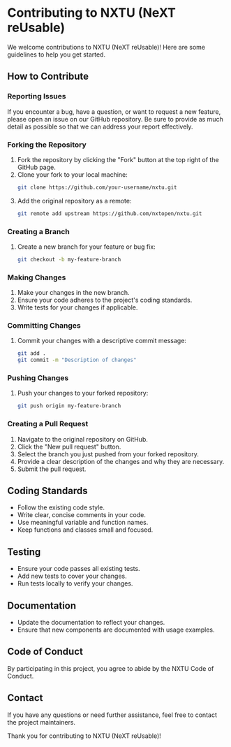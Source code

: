 
# Contributing to NXTU (NeXT reUsable)

We welcome contributions to NXTU (NeXT reUsable)! Here are some guidelines to help you get started.

## How to Contribute

### Reporting Issues
If you encounter a bug, have a question, or want to request a new feature, please open an issue on our GitHub repository. Be sure to provide as much detail as possible so that we can address your report effectively.

### Forking the Repository
1. Fork the repository by clicking the "Fork" button at the top right of the GitHub page.
2. Clone your fork to your local machine:
   ```sh
   git clone https://github.com/your-username/nxtu.git
   ```
3. Add the original repository as a remote:
   ```sh
   git remote add upstream https://github.com/nxtopen/nxtu.git
   ```

### Creating a Branch
1. Create a new branch for your feature or bug fix:
   ```sh
   git checkout -b my-feature-branch
   ```

### Making Changes
1. Make your changes in the new branch.
2. Ensure your code adheres to the project's coding standards.
3. Write tests for your changes if applicable.

### Committing Changes
1. Commit your changes with a descriptive commit message:
   ```sh
   git add .
   git commit -m "Description of changes"
   ```

### Pushing Changes
1. Push your changes to your forked repository:
   ```sh
   git push origin my-feature-branch
   ```

### Creating a Pull Request
1. Navigate to the original repository on GitHub.
2. Click the "New pull request" button.
3. Select the branch you just pushed from your forked repository.
4. Provide a clear description of the changes and why they are necessary.
5. Submit the pull request.

## Coding Standards
- Follow the existing code style.
- Write clear, concise comments in your code.
- Use meaningful variable and function names.
- Keep functions and classes small and focused.

## Testing
- Ensure your code passes all existing tests.
- Add new tests to cover your changes.
- Run tests locally to verify your changes.

## Documentation
- Update the documentation to reflect your changes.
- Ensure that new components are documented with usage examples.

## Code of Conduct
By participating in this project, you agree to abide by the NXTU Code of Conduct.

## Contact
If you have any questions or need further assistance, feel free to contact the project maintainers.

Thank you for contributing to NXTU (NeXT reUsable)!
